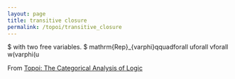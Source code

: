 ```yaml
---
layout: page
title: transitive closure
permalink: /topoi/transitive_closure
---
```

$ with two free variables. $ mathrm{Rep}_{varphi}qquadforall uforall vforall w(varphi(u


From [Topoi: The Categorical Analysis of Logic](https://mathgloss.github.io/MathGloss/topoi.html)